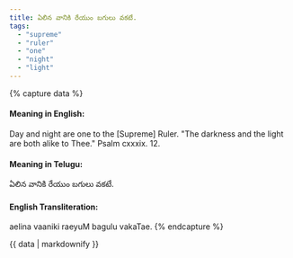 ```yaml
---
title: ఏలిన వానికి రేయుం బగులు వకటే.
tags:
  - "supreme"
  - "ruler"
  - "one"
  - "night"
  - "light"
---
```


{% capture data %}
#### Meaning in English:
Day and night are one to the [Supreme] Ruler.
"The darkness and the light are both alike to Thee." Psalm cxxxix. 12.

#### Meaning in Telugu:
ఏలిన వానికి రేయుం బగులు వకటే.

#### English Transliteration:
aelina vaaniki raeyuM bagulu vakaTae.
{% endcapture %}

{{ data | markdownify }}

